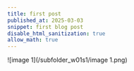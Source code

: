 ```yaml
---
title: first post 
published_at: 2025-03-03
snippet: first blog post 
disable_html_sanitization: true
allow_math: true
---
```


![image 1](/subfolder_w01s1/image 1.png)
